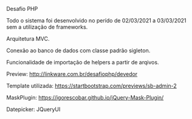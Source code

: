Desafio PHP

Todo o sistema foi desenvolvido no perído de 02/03/2021 a 03/03/2021 sem a utilização de frameworks.

Arquitetura MVC.

Conexão ao banco de dados com classe padrão sigleton.

Funcionalidade de importação de helpers a partir de arqivos.

Preview: http://linkware.com.br/desafiophp/devedor

Template utilizada: https://startbootstrap.com/previews/sb-admin-2

MaskPlugin: https://igorescobar.github.io/jQuery-Mask-Plugin/

Datepicker: JQueryUI